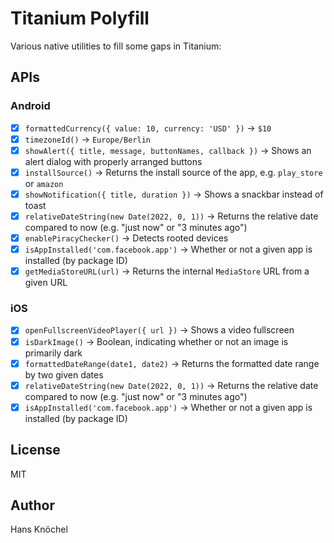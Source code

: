 # Titanium Polyfill

Various native utilities to fill some gaps in Titanium:

## APIs

### Android

- [x] `formattedCurrency({ value: 10, currency: 'USD' })` -> `$10`
- [x] `timezoneId()` -> `Europe/Berlin`
- [x] `showAlert({ title, message, buttonNames, callback })` -> Shows an alert dialog with properly arranged buttons
- [x] `installSource()` -> Returns the install source of the app, e.g. `play_store` or `amazon`
- [x] `showNotification({ title, duration })` -> Shows a snackbar instead of toast
- [x] `relativeDateString(new Date(2022, 0, 1))` ->  Returns the relative date compared to now (e.g. "just now" or "3 minutes ago")
- [x] `enablePiracyChecker()` -> Detects rooted devices
- [x] `isAppInstalled('com.facebook.app')` -> Whether or not a given app is installed (by package ID)
- [x] `getMediaStoreURL(url)` -> Returns the internal `MediaStore` URL from a given URL 

### iOS

- [x] `openFullscreenVideoPlayer({ url })` -> Shows a video fullscreen
- [x] `isDarkImage()` -> Boolean, indicating whether or not an image is primarily dark
- [x] `formattedDateRange(date1, date2)` -> Returns the formatted date range by two given dates
- [x] `relativeDateString(new Date(2022, 0, 1))` ->  Returns the relative date compared to now (e.g. "just now" or "3 minutes ago")
- [x] `isAppInstalled('com.facebook.app')` -> Whether or not a given app is installed (by package ID)

## License

MIT

## Author

Hans Knöchel
